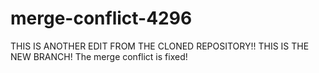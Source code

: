 # merge-conflict-4296


THIS IS ANOTHER EDIT FROM THE CLONED REPOSITORY!! THIS IS THE NEW BRANCH!
The merge conflict is fixed!

